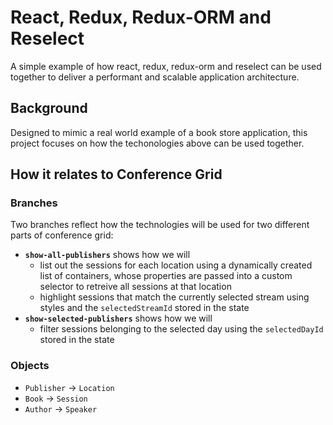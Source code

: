 # React, Redux, Redux-ORM and Reselect

A simple example of how react, redux, redux-orm and reselect can be used together to deliver a performant and scalable application architecture.

## Background

Designed to mimic a real world example of a book store application, this project focuses on how the techonologies above can be used together.

## How it relates to Conference Grid

### Branches

Two branches reflect how the technologies will be used for two different parts of conference grid:
  - **`show-all-publishers`** shows how we will 
      - list out the sessions for each location using a dynamically created list of containers, whose properties are passed into a custom selector to retreive all sessions at that location
      - highlight sessions that match the currently selected stream using styles and the `selectedStreamId` stored in the state
  - **`show-selected-publishers`** shows how we will
      -  filter sessions belonging to the selected day using the `selectedDayId` stored in the state
      
### Objects
  - `Publisher` &rarr; `Location`
  - `Book` &rarr; `Session`
  - `Author` &rarr; `Speaker`
